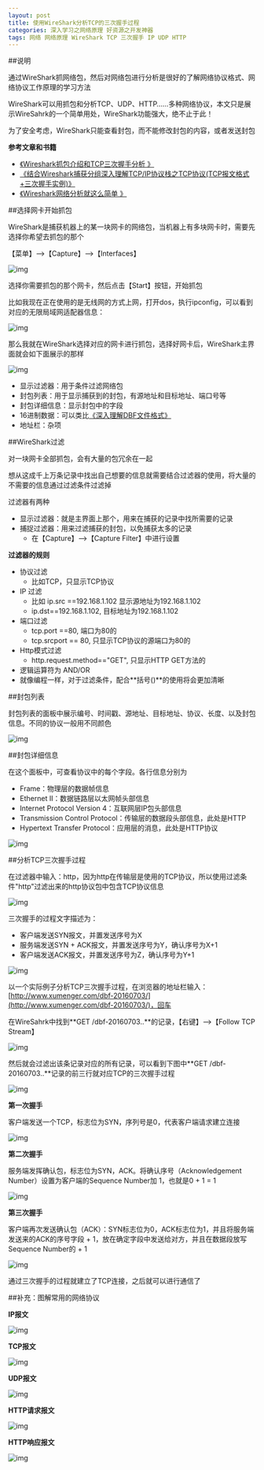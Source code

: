 ```yaml
---
layout: post
title: 使用WireShark分析TCP的三次握手过程
categories: 深入学习之网络原理 好资源之开发神器
tags: 网络 网络原理 WireShark TCP 三次握手 IP UDP HTTP
---
```


##说明

通过WireShark抓网络包，然后对网络包进行分析是很好的了解网络协议格式、网络协议工作原理的学习方法

WireShark可以用抓包和分析TCP、UDP、HTTP……多种网络协议，本文只是展示WireSahrk的一个简单用处，WireShark功能强大，绝不止于此！

为了安全考虑，WireShark只能查看封包，而不能修改封包的内容，或者发送封包

**参考文章和书籍**

* [《Wireshark抓包介绍和TCP三次握手分析 》](http://blog.csdn.net/xifeijian/article/details/9280435)
* [《结合Wireshark捕获分组深入理解TCP/IP协议栈之TCP协议(TCP报文格式+三次握手实例)》](http://blog.chinaunix.net/uid-9112803-id-3212041.html)
* [《Wireshark网络分析就这么简单 》](https://book.douban.com/subject/26268767/)

##选择网卡开始抓包

WireShark是捕获机器上的某一块网卡的网络包，当机器上有多块网卡时，需要先选择你希望去抓包的那个

【菜单】-->【Capture】-->【Interfaces】

![img](../media/image/2016-07-16/01.png)

选择你需要抓包的那个网卡，然后点击【Start】按钮，开始抓包

比如我现在正在使用的是无线网的方式上网，打开dos，执行ipconfig，可以看到对应的无限局域网适配器信息：

![img](../media/image/2016-07-16/02.png)

那么我就在WireShark选择对应的网卡进行抓包，选择好网卡后，WireShark主界面就会如下面展示的那样

![img](../media/image/2016-07-16/03.png)

* 显示过滤器：用于条件过滤网络包
* 封包列表：用于显示捕获到的封包，有源地址和目标地址、端口号等
* 封包详细信息：显示封包中的字段
* 16进制数据：可以类比[《深入理解DBF文件格式》](http://www.xumenger.com/dbf-20160703/)
* 地址栏：杂项

##WireShark过滤

对一块网卡全部抓包，会有大量的包冗余在一起

想从这成千上万条记录中找出自己想要的信息就需要结合过滤器的使用，将大量的不需要的信息通过过滤条件过滤掉

过滤器有两种

* 显示过滤器：就是主界面上那个，用来在捕获的记录中找所需要的记录
* 捕捉过滤器：用来过滤捕获的封包，以免捕获太多的记录
  * 在【Capture】-->【Capture Filter】中进行设置

**过滤器的规则**

* 协议过滤
  * 比如TCP，只显示TCP协议
* IP 过滤
  * 比如 ip.src ==192.168.1.102 显示源地址为192.168.1.102
  * ip.dst==192.168.1.102, 目标地址为192.168.1.102
* 端口过滤
  * tcp.port ==80,  端口为80的
  * tcp.srcport == 80,  只显示TCP协议的源端口为80的
* Http模式过滤
  * http.request.method=="GET",   只显示HTTP GET方法的
* 逻辑运算符为 AND/OR
* 就像编程一样，对于过滤条件，配合**括号()**的使用将会更加清晰

##封包列表

封包列表的面板中展示编号、时间戳、源地址、目标地址、协议、长度、以及封包信息。不同的协议一般用不同颜色

![img](../media/image/2016-07-16/04.png)

##封包详细信息

在这个面板中，可查看协议中的每个字段。各行信息分别为

* Frame：物理层的数据帧信息
* Ethernet II：数据链路层以太网帧头部信息
* Internet Protocol Version 4：互联网层IP包头部信息
* Transmission Control Protocol：传输层的数据段头部信息，此处是HTTP
* Hypertext Transfer Protocol：应用层的消息，此处是HTTP协议

![img](../media/image/2016-07-16/05.png)

##分析TCP三次握手过程

在过滤器中输入：http，因为http在传输层是使用的TCP协议，所以使用过滤条件"http"过滤出来的http协议包中包含TCP协议信息

![img](../media/image/2016-07-16/06.png)

三次握手的过程文字描述为：

* 客户端发送SYN报文，并置发送序号为X
* 服务端发送SYN + ACK报文，并置发送序号为Y，确认序号为X+1
* 客户端发送ACK报文，并置发送序号为Z，确认序号为Y+1

![img](../media/image/2016-07-16/07.png)

以一个实际例子分析TCP三次握手过程，在浏览器的地址栏输入：[http://www.xumenger.com/dbf-20160703/](http://www.xumenger.com/dbf-20160703/)，回车

在WireSahrk中找到**GET /dbf-20160703..**的记录，【右键】-->【Follow TCP Stream】

![img](../media/image/2016-07-16/08.png)

然后就会过滤出该条记录对应的所有记录，可以看到下图中**GET /dbf-20160703..**记录的前三行就对应TCP的三次握手过程

![img](../media/image/2016-07-16/09.png)

**第一次握手**

客户端发送一个TCP，标志位为SYN，序列号是0，代表客户端请求建立连接

![img](../media/image/2016-07-16/10.png)

**第二次握手**

服务端发挥确认包，标志位为SYN，ACK。将确认序号（Acknowledgement Number）设置为客户端的Sequence Number加 1，也就是0 + 1 = 1

![img](../media/image/2016-07-16/11.png)

**第三次握手**

客户端再次发送确认包（ACK）：SYN标志位为0，ACK标志位为1，并且将服务端发送来的ACK的序号字段 + 1，放在确定字段中发送给对方，并且在数据段放写Sequence Number的 + 1

![img](../media/image/2016-07-16/12.png)

通过三次握手的过程就建立了TCP连接，之后就可以进行通信了

##补充：图解常用的网络协议

**IP报文**

![img](../media/image/2016-07-16/13.jpg)

**TCP报文**

![img](../media/image/2016-07-16/14.png)

**UDP报文**

![img](../media/image/2016-07-16/15.png)

**HTTP请求报文**

![img](../media/image/2016-07-16/16.png)

**HTTP响应报文**

![img](../media/image/2016-07-16/17.png)
